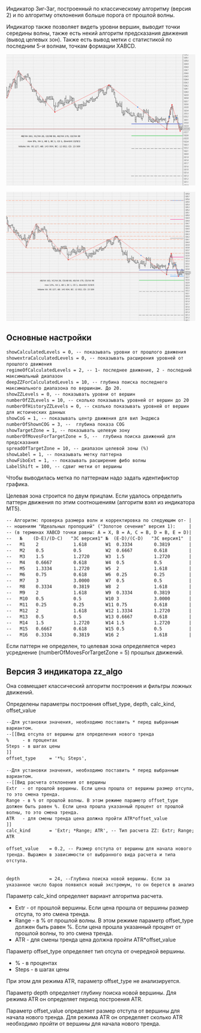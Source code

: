 Индикатор Зиг-Заг, построенный по классическому алгоритму (версия 2) и по алгоритму отклонения больше порога от прошлой волны.

Индикатор также позволяет видеть уровни вершин, выводит точки середины волны, также есть некий алгоритм предсказания движения
(вывод целевых зон). Также есть вывод метки с статистикой по последним 5-и волнам, точкам формации XABCD.

![](./pict/pict1.PNG)

![](./pict/pict2.PNG)

## Основные настройки

	showCalculatedLevels = 0, -- показывать уровни от прошлого движения
	showextraCalculatedLevels = 0, -- показывать расширения уровней от прошлого движения
	regimeOfCalculatedLevels = 2, -- 1- последнее движение, 2 - последний максимальный диапазон
	deepZZForCalculatedLevels = 10, -- глубина поиска последнего максимального диапазона по вершинам. До 20.
	showZZLevels = 0, -- показывать уровни от вершин
	numberOfZZLevels = 10, -- сколько показывать уровней от вершин до 20
	numberOfHistoryZZLevels = 0, -- сколько показывать уровней от вершин для истоических данных
	showCoG = 1, -- показывать центр движения для вил Эндрюса
	numberOfShownCOG = 3, --  глубина показа COG
	showTargetZone = 1, -- показывать целевую зону
	numberOfMovesForTargetZone = 5, --  глубина поиска движений для предсказания
	spreadOfTargetZone = 10, -- диапазон целевой зоны (%)
	showLabel = 1, -- показывать метку паттерна
	showFiboExt = 1, -- показывать расширение фибо волны
	LabelShift = 100, -- сдвиг метки от вершины

Чтобы выводилась метка по паттернам надо задать идентификтор графика.

Целевая зона строится по двум прицпам. Если удалось определить паттерн движения по этим соотношениям
(алгоритм взял из индикатора MT5).

	-- Алгоритм: проверка размера волн и корректировка по следующим от- |
	-- ношениям "Идеальных пропорций" ("Золотое сечение" версия 1):     |
	-- (в терминах XABCD точки равны: A = X, B = A, C = B, D = B, E = D)|
	--   №    (D-E)/(D-C)   "ЗС версия1" №  (E-D)/(C-D)   "ЗС версия1"  |
	--   M1    2             1.618       W1  0.3334        0.3819       |
	--   M2    0.5           0.5         W2  0.6667        0.618        |
	--   M3    1.5           1.2720      W3  1.5           1.2720       |
	--   M4    0.6667	     0.618       W4  0.5           0.5          |
	--   M5    1.3334        1.2720      W5  2             1.618        |
	--   M6    0.75          0.618       W6  0.25          0.25         |
	--   M7    3             3.0000      W7  0.5           0.5          |
	--   M8    0.3334        0.3819      W8  2             1.618        |
	--   M9    2             1.618       W9  0.3334        0.3819       |
	--   M10   0.5           0.5         W10 3             3.0000       |
	--   M11   0.25          0.25        W11 0.75          0.618        |
	--   M12   2             1.618       W12 1.3334        1.2720       |
	--   M13   0.5           0.5         W13 0.6667        0.618        |
	--   M14   1.5           1.2720      W14 1.5           1.2720       |
	--   M15   0.6667        0.618       W15 0.5           0.5          |
	--   M16   0.3334        0.3819      W16 2             1.618        |


Если паттерн не определен, то целевая зона определяется через усреднение (numberOfMovesForTargetZone = 5) прошлых движений.

## Версия 3 индикатора zz_algo

Она совмещает классический алгоритм построения и фильтры ложных движений.

Определены параметры построения offset_type, depth, calc_kind, offset_value

    --Для установки значения, необходимо поставить * перед выбранным вариантом.
    --[[Вид отсупа от вершины для определения нового тренда
    %     - в процентах
    Steps - в шагах цены
    ]]
    offset_type     = '*%; Steps',

    --Для установки значения, необходимо поставить * перед выбранным вариантом.
    --[[Вид расчета отклонения от вершины
    Extr  - от прошлой вершины. Если цена прошла от вершины размер отсупа, то это смена тренда.
    Range - в % от прошлой волны. В этом режиме параметр offset_type должен быть равен %. Если цена прошла указанный процент от прошлой волны, то это смена тренда.
    ATR   - для смены тренда цена должна пройти ATR*offset_value
    ]]
    calc_kind       = 'Extr; *Range; ATR', -- Тип расчета ZZ: Extr; Range; ATR

    offset_value    = 0.2, -- Размер отступа от вершины для начала нового тренда. Выражен в зависимости от выбранного вида расчета и типа отступа.


    depth           = 24, --Глубина поиска новой вершины. Если за указанное число баров появился новый экстремум, то он берется в анализ


Параметр calc_kind определяет вариант алгоритма расчета.
	
- Extr  - от прошлой вершины. Если цена прошла от вершины размер отсупа, то это смена тренда.
- Range - в % от прошлой волны. В этом режиме параметр offset_type должен быть равен %. Если цена прошла указанный процент от прошлой волны, то это смена тренда.
- ATR   - для смены тренда цена должна пройти ATR*offset_value

Параметр offset_type определяет тип отсупа от очередной вершины.
- %     - в процентах
- Steps - в шагах цены

При этом для режима ATR, параметр offset_type не анализируется.

Параметр depth определяет глубину поиска новой вершины. Для режима ATR он определяет период построения ATR.

Параметр offset_value определяет размер отступа от вершины для начала нового тренда. Для режима ATR он определяет сколько ATR необходимо пройти от вершины для начала нового тренда.
